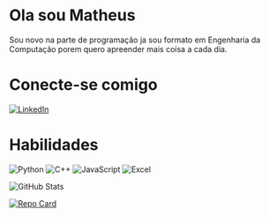 # Ola sou Matheus

Sou novo na parte de programação ja sou formato em Engenharia da Computação porem quero apreender mais coisa a cada dia.

# Conecte-se comigo
[![LinkedIn](https://img.shields.io/badge/LinkedIn-000?style=for-the-badge&logo=linkedin&logoColor=0E76A8)](https://www.linkedin.com/in/matheus-temoteo-13253a14a/)

# Habilidades
![Python](https://img.shields.io/badge/Python-000?style=for-the-badge&logo=python)
![C++](https://img.shields.io/badge/C%2B%2B-000?style=for-the-badge&logo=c%2B%2B&logoColor=00599C)
![JavaScript](https://img.shields.io/badge/JavaScript-000?style=for-the-badge&logo=javascript)
![Excel](https://img.shields.io/badge/Excel-000?style=for-the-badge&logo=e)

![GitHub Stats](https://github-readme-stats.vercel.app/api?username=MatheusTemoteo&theme=transparent&bg_color=000&border_color=30A3DC&show_icons=true&icon_color=30A3DC&title_color=E94D5F&text_color=FFF)

[![Repo Card](https://github-readme-stats.vercel.app/api/pin/?username=MatheusTemoteo&repo=MatheusTemoteo&bg_color=000&border_color=30A3DC&show_icons=true&icon_color=30A3DC&title_color=E94D5F&text_color=FFF)](https://github.com/MatheusTemoteo/dio-lab-open-source)

